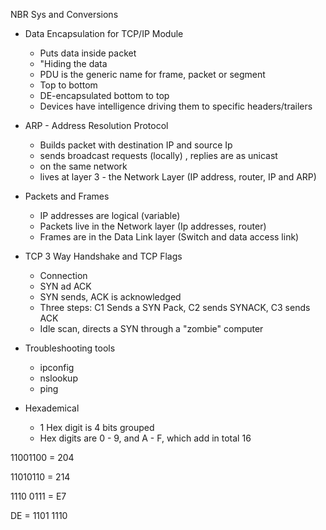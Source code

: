 NBR Sys and Conversions 

- Data Encapsulation for TCP/IP Module 
	- Puts data inside packet 
	- "Hiding the data
	- PDU is the generic name for frame, packet or segment
	- Top to bottom 
	- DE-encapsulated bottom to top 
	- Devices have intelligence driving them to specific headers/trailers 

- ARP - Address Resolution Protocol 
	- Builds  packet with destination IP and source Ip
	- sends broadcast requests (locally) , replies are as unicast 
	- on the same network 
	- lives at layer 3 - the Network Layer (IP address, router, IP and ARP)

- Packets and Frames
	- IP addresses are logical (variable) 
	- Packets live in the Network layer (Ip addresses, router)
	- Frames are in the Data Link layer (Switch and data access link)

- TCP 3 Way Handshake and TCP Flags
	- Connection 
	- SYN ad ACK 
	- SYN sends, ACK is acknowledged
	- Three steps: C1 Sends a SYN Pack,  C2 sends SYNACK, C3 sends ACK 
	- Idle scan, directs a SYN through a "zombie" computer 

- Troubleshooting tools 
	- ipconfig 
	- nslookup 
	- ping 

- Hexademical 
	- 1 Hex digit is 4 bits grouped 
	- Hex digits are 0 - 9, and A - F, which add in total 16 

11001100 = 204 
 
11010110 = 214 

1110 0111 = E7 

DE = 1101 1110
